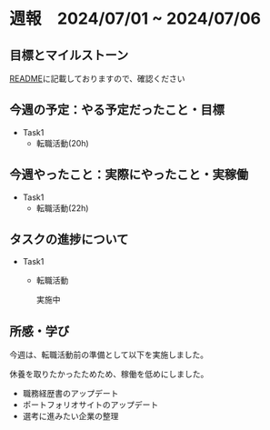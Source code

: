 # 週報　2024/07/01 ~ 2024/07/06

## 目標とマイルストーン
[README](https://github.com/Aki158/weekly-report/blob/main/README.md)に記載しておりますので、確認ください

## 今週の予定：やる予定だったこと・目標

- Task1
    - 転職活動(20h)

## 今週やったこと：実際にやったこと・実稼働

- Task1
    - 転職活動(22h)

## タスクの進捗について

- Task1
    - 転職活動

        実施中

## 所感・学び

今週は、転職活動前の準備として以下を実施しました。

休養を取りたかったためため、稼働を低めにしました。

- 職務経歴書のアップデート
- ポートフォリオサイトのアップデート
- 選考に進みたい企業の整理
